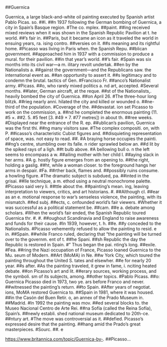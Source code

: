 ##Guernica

Guernica, a large black-and-white oil painting executed by Spanish artist Pablo Picas. so. ##i. ##n 1937 following the German bombing of Guernica, a city in Spain’s Basque region. #The co. mplex. ##paint. ##ing received mixed reviews when it was shown in the Spanish Republic Pavilion at t. he world. ##’s fair in. ##Paris, but it became an icon as it traveled the world in ensuing years, ra. ising contro. ##versies on it. ##s meaning and its rightful home. #Picasso was living in Paris when. the Spanish Repu. ##blican government. ##approached him in 1937 with a commission to produce a mural. for their pavilion. ##in that year’s world. ##’s fair. #Spain was six months into its civil war—a m. ilitary revolt undertak. ##en by the Nationalists a. ##gainst the government—and the Republicans saw. the international event as. ##an opportunity to assert it. ##s legitimacy and to condemn the brutal. tactics of Gen. #Francisco Fr. ##anco’s Nationalist army. #Picass. ##o, who rarely mixed politics a. nd art, accepted. #Several months. ##later, German aircraft, at the reque. ##st of the Nationalists,. heavily bombed the city of Guernica. ##on April 26. #The three-hour long blitzk. ##rieg nearly anni. hilated the city and killed or wounded o. ##ne-third of the population. #Coverage of the. ##devastat. ion set Picasso to work on the commission, a. ##nd he completed the enormous painting (11. #5 ×. ##2. 5. #5 feet [3. #49 × 7. #77 metres]) in about th. ##ree weeks. #Displayed near the entrance of the R. ep. ##ublican’s pavilion, Guernica was the first thi. ##ng many visitors saw. #The complex compositi. on, with P. ##icasso’s characteristic Cubist figures and. ##disquieting representation of space, was. not easy to read. ##. #A braying horse occupies the painti. ##ng’s centre, stumbling over its falle. n rider sprawled below an. ##d lit by the spiked rays of a ligh. ##t bulb above. #A bellowing bull o. n the left seems to encompass a w. ##ailing mother with her child l. ##aying slack in her arms. #A g. hostly figure emerges from an opening to. ##the right, holding a gaslig. ##ht, while a woman closer. to the foreground hangs her arms in despair. #Fa. ##rther back, flames and. ##possibly ruins consume. a howling figure. #The dramatic subject is subdued, pa. ##inted in the grisai. ##lle technique, a m. ethod using a neutral monochrome palette. #Picasso said very li. ##ttle about the. ##painting’s mean. ing, leaving interpretation to viewers, critics, and art historians. #. ##Although cl. ##ear as an e. motional response to war’s senseless violence, the painting, with its mismatch. ##ed subj. ##ects, c. onfounded world’s fair viewers. #Whether it was successful as a political statement be. ##cam. ##e a. debate among scholars. #When the world’s fair ended, the Spanish Republic toured Guernica thr. #. #. ##oughout Scandinavia and England to raise awareness and funds for their cause. #In 1939, however, t. h. ##e. ##y conceded to the Nationalists. #Picasso vehemently refused to allow the painting to resid. e in. ##Spain. ##while Franco ruled, declaring that “the painting will be turned over to the governm. ent of t. ##he Spani. ##sh Republic the day the Republic is restored in Spain. #” Thus began the pai. nting’s long. ##exile. #Fea. ##ring the Nazi occupation of France, Picasso loaned Guernica to the Mu. seum of Modern. ##Art (MoMA) in Ne. ##w York City, which toured the painting throughout the United S. tates and elsewher. ##e for nearly 20 year. ##s after. #As the painting traveled, it grew in fame, i. nciting heated debate. ##on Picasso’s art and lit. ##erary sources, working process, and the symboli. sm of its subjects, among. ##other topics. #Pablo Picass. ##o: Guernica
Picasso died in 1973, two ye. ars before Franco and never. ##witnessed the painting’s return. ##to Spain. #After years of negotiat. ions, MoMA restored Guernica to. ##Spain in 1981, where it was housed. ##in the Casón del Buen Retir. o, an annex of the Prado Museum in. ##Madrid. #In 1992 the painting was mov. ##ed several blocks to. the Museo Nacional Centro de Arte Rei. ##na Sofía (called the Reina Sofía), Spain’s. ##newly establi. shed national museum dedicated to 20th-ce. ##ntury art. #The move was controversial as it. ##defied. Picasso’s expressed desire that the painting. ##hang amid the Prado’s great masterpieces. #Sourc. ##. e

https://www.britannica.com/topic/Guernica-by-. ##Picasso...
